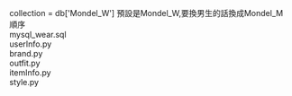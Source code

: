 collection = db['Mondel_W'] 預設是Mondel_W,要換男生的話換成Mondel_M    
順序  
mysql_wear.sql  
userInfo.py  
brand.py  
outfit.py  
itemInfo.py  
style.py  
